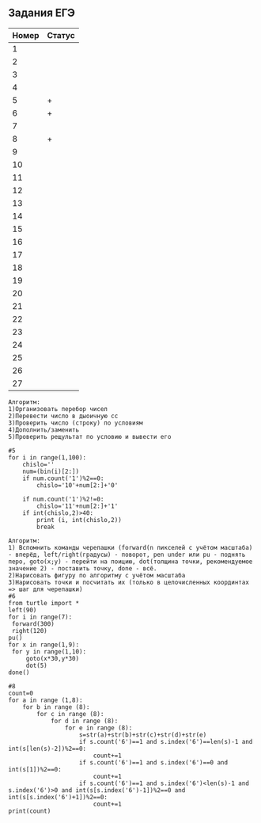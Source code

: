 ## Задания ЕГЭ


| Номер | Статус |
| ------ | ------ |
| 1 | |
| 2| |
| 3 | |
| 4 | |
| 5 |+|
| 6 |+|
| 7 | |
| 8 |+|
| 9 | |
| 10 | |
| 11 | |
| 12 | |
| 13 | |
| 14 | |
| 15 | |
| 16 | |
| 17 | |
| 18 | |
| 19 | |
| 20 | |
| 21 | |
| 22 | |
| 23 | |
| 24 | |
| 25 | |
| 26 | |
| 27 | |

```
Алгоритм:
1)Организовать перебор чисел
2)Перевести число в дыоичную сс
3)Проверить число (строку) по условиям 
4)Дополнить/заменить
5)Проверить рещультат по условию и вывести его

#5
for i in range(1,100):
    chislo=''
    num=(bin(i)[2:])
    if num.count('1')%2==0:
        chislo='10'+num[2:]+'0'

    if num.count('1')%2!=0:
        chislo='11'+num[2:]+'1'
    if int(chislo,2)>40:
        print (i, int(chislo,2))
        break
   ```
   ```
Алгоритм:
1) Вспомнить команды черепашки (forward(n пикселей с учётом масштаба) - вперёд, left/right(градусы) - поворот, pen under или pu - поднять перо, goto(x;y) - перейти на поицию, dot(толщина точки, рекомендуемое значение 2) - поставить точку, done - всё. 
2)Нарисовать фигуру по алгоритму с учётом масштаба
3)Нарисовать точки и посчитать их (только в целочисленных координтах => шаг для черепашки)
#6
from turtle import *
left(90)
for i in range(7):
    forward(300)
    right(120)
pu()
for x in range(1,9):
    for y in range(1,10):
        goto(x*30,y*30)
        dot(5)
done()
```
```
#8
count=0
for a in range (1,8):
    for b in range (8):
        for c in range (8):
            for d in range (8):
                for e in range (8):
                    s=str(a)+str(b)+str(c)+str(d)+str(e)
                    if s.count('6')==1 and s.index('6')==len(s)-1 and int(s[len(s)-2])%2==0:
                        count+=1
                    if s.count('6')==1 and s.index('6')==0 and int(s[1])%2==0:
                        count+=1
                    if s.count('6')==1 and s.index('6')<len(s)-1 and s.index('6')>0 and int(s[s.index('6')-1])%2==0 and int(s[s.index('6')+1])%2==0:
                        count+=1
print(count)
```
